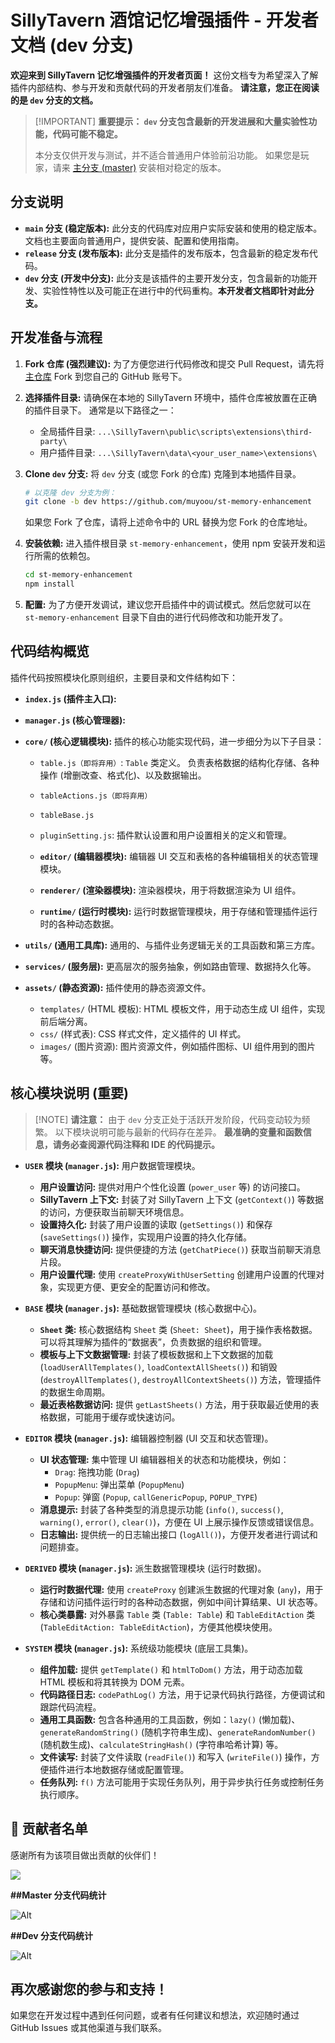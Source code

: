 # SillyTavern 酒馆记忆增强插件 - 开发者文档 (dev 分支)

**欢迎来到 SillyTavern 记忆增强插件的开发者页面！**  这份文档专为希望深入了解插件内部结构、参与开发和贡献代码的开发者朋友们准备。  **请注意，您正在阅读的是 `dev` 分支的文档。**

> \[!IMPORTANT]
> **重要提示： `dev` 分支包含最新的开发进展和大量实验性功能，代码可能不稳定。** 
> 
> 本分支仅供开发与测试，并不适合普通用户体验前沿功能。
> 如果您是玩家，请来 [主分支 (master)](https://github.com/muyoou/st-memory-enhancement) 安装相对稳定的版本。

## 分支说明

*   **`main` 分支 (稳定版本):**  此分支的代码库对应用户实际安装和使用的稳定版本。文档也主要面向普通用户，提供安装、配置和使用指南。
*   **`release` 分支 (发布版本):**  此分支是插件的发布版本，包含最新的稳定发布代码。
*   **`dev` 分支 (开发中分支):**  此分支是该插件的主要开发分支，包含最新的功能开发、实验性特性以及可能正在进行中的代码重构。**本开发者文档即针对此分支。**

## 开发准备与流程

1.  **Fork 仓库 (强烈建议):**  为了方便您进行代码修改和提交 Pull Request，请先将 [主仓库](https://github.com/muyoou/st-memory-enhancement) Fork 到您自己的 GitHub 账号下。

2.  **选择插件目录:**  请确保在本地的 SillyTavern 环境中，插件仓库被放置在正确的插件目录下。 通常是以下路径之一：
    *   全局插件目录:  `...\SillyTavern\public\scripts\extensions\third-party\`
    *   用户插件目录:  `...\SillyTavern\data\<your_user_name>\extensions\`

3.  **Clone `dev` 分支:**  将 `dev` 分支 (或您 Fork 的仓库) 克隆到本地插件目录。
    ```bash
    # 以克隆 dev 分支为例：
    git clone -b dev https://github.com/muyoou/st-memory-enhancement
    ```
    如果您 Fork 了仓库，请将上述命令中的 URL 替换为您 Fork 的仓库地址。

4.  **安装依赖:**  进入插件根目录 `st-memory-enhancement`，使用 npm 安装开发和运行所需的依赖包。
    ```bash
    cd st-memory-enhancement
    npm install
    ```

5.  **配置:**  为了方便开发调试，建议您开启插件中的调试模式。然后您就可以在 `st-memory-enhancement` 目录下自由的进行代码修改和功能开发了。

## 代码结构概览

插件代码按照模块化原则组织，主要目录和文件结构如下：

*   **`index.js` (插件主入口):**
*   **`manager.js` (核心管理器):**
*   **`core/` (核心逻辑模块):**  插件的核心功能实现代码，进一步细分为以下子目录：
    *   `table.js（即将弃用）`:  `Table` 类定义。 负责表格数据的结构化存储、各种操作 (增删改查、格式化)、以及数据输出。
    *   `tableActions.js（即将弃用）`
    *   `tableBase.js`
    *   `pluginSetting.js`:  插件默认设置和用户设置相关的定义和管理。

    *   **`editor/` (编辑器模块):**  编辑器 UI 交互和表格的各种编辑相关的状态管理模块。
    *   **`renderer/` (渲染器模块):**  渲染器模块，用于将数据渲染为 UI 组件。
    *   **`runtime/` (运行时模块):**  运行时数据管理模块，用于存储和管理插件运行时的各种动态数据。

*   **`utils/` (通用工具库):**  通用的、与插件业务逻辑无关的工具函数和第三方库。
*   **`services/` (服务层):**  更高层次的服务抽象，例如路由管理、数据持久化等。
*   **`assets/` (静态资源):**  插件使用的静态资源文件。
    *   `templates/` (HTML 模板):  HTML 模板文件，用于动态生成 UI 组件，实现前后端分离。
    *   `css/` (样式表):  CSS 样式文件，定义插件的 UI 样式。
    *   `images/` (图片资源):  图片资源文件，例如插件图标、UI 组件用到的图片等。

## 核心模块说明 (重要)

> \[!NOTE]
> **请注意：**  由于 `dev` 分支正处于活跃开发阶段，代码变动较为频繁。  以下模块说明可能与最新的代码存在差异。  **最准确的变量和函数信息，请务必查阅源代码注释和 IDE 的代码提示。**

*   **`USER` 模块 (`manager.js`):**  用户数据管理模块。
    *   **用户设置访问:**  提供对用户个性化设置 (`power_user` 等) 的访问接口。
    *   **SillyTavern 上下文:**  封装了对 SillyTavern 上下文 (`getContext()`) 等数据的访问，方便获取当前聊天环境信息。
    *   **设置持久化:**  封装了用户设置的读取 (`getSettings()`) 和保存 (`saveSettings()`) 操作，实现用户设置的持久化存储。
    *   **聊天消息快捷访问:**  提供便捷的方法 (`getChatPiece()`) 获取当前聊天消息片段。
    *   **用户设置代理:**  使用 `createProxyWithUserSetting` 创建用户设置的代理对象，实现更方便、更安全的配置访问和修改。

*   **`BASE` 模块 (`manager.js`):**  基础数据管理模块 (核心数据中心)。
    *   **`Sheet` 类:**  核心数据结构 `Sheet` 类 (`Sheet: Sheet`)，用于操作表格数据。  可以将其理解为插件的“数据表”，负责数据的组织和管理。
    *   **模板与上下文数据管理:**  封装了模板数据和上下文数据的加载 (`loadUserAllTemplates()`, `loadContextAllSheets()`) 和销毁 (`destroyAllTemplates()`, `destroyAllContextSheets()`) 方法，管理插件的数据生命周期。
    *   **最近表格数据访问:**  提供 `getLastSheets()` 方法，用于获取最近使用的表格数据，可能用于缓存或快速访问。

*   **`EDITOR` 模块 (`manager.js`):**  编辑器控制器 (UI 交互和状态管理)。
    *   **UI 状态管理:**  集中管理 UI 编辑器相关的状态和功能模块，例如：
        *   `Drag`:  拖拽功能 (`Drag`)
        *   `PopupMenu`:  弹出菜单 (`PopupMenu`)
        *   `Popup`:  弹窗 (`Popup`, `callGenericPopup`, `POPUP_TYPE`)
    *   **消息提示:**  封装了各种类型的消息提示功能 (`info()`, `success()`, `warning()`, `error()`, `clear()`)，方便在 UI 上展示操作反馈或错误信息。
    *   **日志输出:**  提供统一的日志输出接口 (`logAll()`)，方便开发者进行调试和问题排查。

*   **`DERIVED` 模块 (`manager.js`):**  派生数据管理模块 (运行时数据)。
    *   **运行时数据代理:**  使用 `createProxy` 创建派生数据的代理对象 (`any`)，用于存储和访问插件运行时的各种动态数据，例如中间计算结果、UI 状态等。
    *   **核心类暴露:**  对外暴露 `Table` 类 (`Table: Table`) 和 `TableEditAction` 类 (`TableEditAction: TableEditAction`)，方便其他模块使用。

*   **`SYSTEM` 模块 (`manager.js`):**  系统级功能模块 (底层工具集)。
    *   **组件加载:**  提供 `getTemplate()` 和 `htmlToDom()` 方法，用于动态加载 HTML 模板和将其转换为 DOM 元素。
    *   **代码路径日志:**  `codePathLog()` 方法，用于记录代码执行路径，方便调试和跟踪代码流程。
    *   **通用工具函数:**  包含各种通用的工具函数，例如：`lazy()` (懒加载)、`generateRandomString()` (随机字符串生成)、`generateRandomNumber()` (随机数生成)、`calculateStringHash()` (字符串哈希计算) 等。
    *   **文件读写:**  封装了文件读取 (`readFile()`) 和写入 (`writeFile()`) 操作，方便插件进行本地数据存储或配置管理。
    *   **任务队列:**  `f()` 方法可能用于实现任务队列，用于异步执行任务或控制任务执行顺序。

## 👥 贡献者名单

感谢所有为该项目做出贡献的伙伴们！

<a href="https://github.com/muyoou/st-memory-enhancement/graphs/contributors">
  <img src="https://contrib.rocks/image?repo=muyoou/st-memory-enhancement" />
</a>

**##Master 分支代码统计**

![Alt](https://repobeats.axiom.co/api/embed/ece4e039de7cf89ed5ccc9fba2e9b432e44dfaaa.svg "Repobeats analytics image")

**##Dev 分支代码统计**

![Alt](https://repobeats.axiom.co/api/embed/eb3c2af1bcdb84704bb9ff8f61379fe38d634884.svg "Repobeats analytics image")

## 再次感谢您的参与和支持！

如果您在开发过程中遇到任何问题，或者有任何建议和想法，欢迎随时通过 GitHub Issues 或其他渠道与我们联系。
